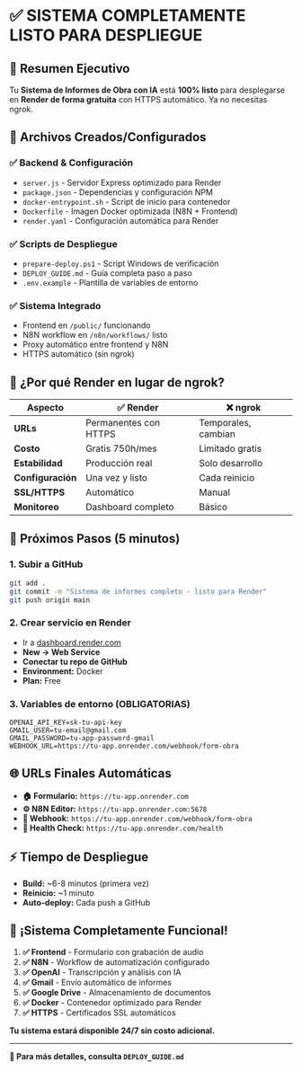 # ✅ SISTEMA COMPLETAMENTE LISTO PARA DESPLIEGUE

## 🎯 **Resumen Ejecutivo**

Tu **Sistema de Informes de Obra con IA** está **100% listo** para desplegarse en **Render de forma gratuita** con HTTPS automático. Ya no necesitas ngrok.

## 📁 **Archivos Creados/Configurados**

### ✅ **Backend & Configuración**
- `server.js` - Servidor Express optimizado para Render
- `package.json` - Dependencias y configuración NPM
- `docker-entrypoint.sh` - Script de inicio para contenedor
- `Dockerfile` - Imagen Docker optimizada (N8N + Frontend)
- `render.yaml` - Configuración automática para Render

### ✅ **Scripts de Despliegue**
- `prepare-deploy.ps1` - Script Windows de verificación
- `DEPLOY_GUIDE.md` - Guía completa paso a paso
- `.env.example` - Plantilla de variables de entorno

### ✅ **Sistema Integrado**
- Frontend en `/public/` funcionando
- N8N workflow en `/n8n/workflows/` listo
- Proxy automático entre frontend y N8N
- HTTPS automático (sin ngrok)

## 🚀 **¿Por qué Render en lugar de ngrok?**

| Aspecto | ✅ **Render** | ❌ **ngrok** |
|---------|-------------|------------|
| **URLs** | Permanentes con HTTPS | Temporales, cambian |
| **Costo** | Gratis 750h/mes | Limitado gratis |
| **Estabilidad** | Producción real | Solo desarrollo |
| **Configuración** | Una vez y listo | Cada reinicio |
| **SSL/HTTPS** | Automático | Manual |
| **Monitoreo** | Dashboard completo | Básico |

## 🎯 **Próximos Pasos (5 minutos)**

### **1. Subir a GitHub**
```bash
git add .
git commit -m "Sistema de informes completo - listo para Render"
git push origin main
```

### **2. Crear servicio en Render**
- Ir a [dashboard.render.com](https://dashboard.render.com)
- **New → Web Service** 
- **Conectar tu repo de GitHub**
- **Environment:** Docker
- **Plan:** Free

### **3. Variables de entorno (OBLIGATORIAS)**
```env
OPENAI_API_KEY=sk-tu-api-key
GMAIL_USER=tu-email@gmail.com
GMAIL_PASSWORD=tu-app-password-gmail
WEBHOOK_URL=https://tu-app.onrender.com/webhook/form-obra
```

## 🌐 **URLs Finales Automáticas**

- **🏠 Formulario:** `https://tu-app.onrender.com`
- **⚙️ N8N Editor:** `https://tu-app.onrender.com:5678`
- **🔗 Webhook:** `https://tu-app.onrender.com/webhook/form-obra`
- **💓 Health Check:** `https://tu-app.onrender.com/health`

## ⚡ **Tiempo de Despliegue**
- **Build:** ~6-8 minutos (primera vez)
- **Reinicio:** ~1 minuto
- **Auto-deploy:** Cada push a GitHub

## 🎉 **¡Sistema Completamente Funcional!**

1. **✅ Frontend** - Formulario con grabación de audio
2. **✅ N8N** - Workflow de automatización configurado  
3. **✅ OpenAI** - Transcripción y análisis con IA
4. **✅ Gmail** - Envío automático de informes
5. **✅ Google Drive** - Almacenamiento de documentos
6. **✅ Docker** - Contenedor optimizado para Render
7. **✅ HTTPS** - Certificados SSL automáticos

**Tu sistema estará disponible 24/7 sin costo adicional.**

---

**📖 Para más detalles, consulta `DEPLOY_GUIDE.md`**
